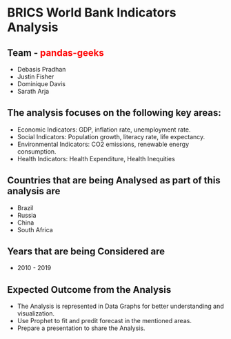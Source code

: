 # BRICS World Bank Indicators Analysis 

## Team - <span style="color:red;">pandas-geeks</span>
  * Debasis Pradhan
  * Justin Fisher
  * Dominique Davis
  * Sarath Arja

## The analysis focuses on the following key areas:

  * Economic Indicators: GDP, inflation rate, unemployment rate.
  * Social Indicators: Population growth, literacy rate, life expectancy.
  * Environmental Indicators: CO2 emissions, renewable energy consumption.
  * Health Indicators: Health Expenditure, Health Inequities

## Countries that are being Analysed as part of this analysis are

 * Brazil
 * Russia
 * China
 * South Africa

## Years that are being Considered are 

 * 2010 - 2019

## Expected Outcome from the Analysis
 * The Analysis is represented in Data Graphs for better understanding and visualization.
 * Use Prophet to fit and predit forecast in the mentioned areas.
 * Prepare a presentation to share the Analysis.
